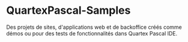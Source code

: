# QuartexPascal-Samples

Des projets de sites, d'applications web et de backoffice créés comme démos ou pour des tests de fonctionnalités dans Quartex Pascal IDE.